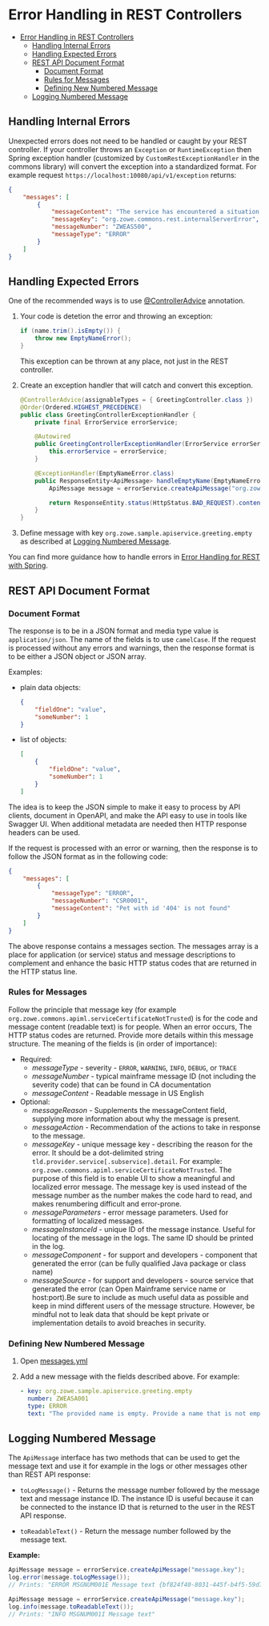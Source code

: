 # Error Handling in REST Controllers

- [Error Handling in REST Controllers](#error-handling-in-rest-controllers)
  - [Handling Internal Errors](#handling-internal-errors)
  - [Handling Expected Errors](#handling-expected-errors)
  - [REST API Document Format](#rest-api-document-format)
    - [Document Format](#document-format)
    - [Rules for Messages](#rules-for-messages)
    - [Defining New Numbered Message](#defining-new-numbered-message)
  - [Logging Numbered Message](#logging-numbered-message)

## Handling Internal Errors

Unexpected errors does not need to be handled or caught by your REST controller. If your controller throws an `Exception` or `RuntimeException` then Spring exception handler (customized by `CustomRestExceptionHandler` in the commons library) will convert the exception into a standardized format. For example request `https://localhost:10080/api/v1/exception` returns:

```json
{
    "messages": [
        {
            "messageContent": "The service has encountered a situation it doesn't know how to handle. Please contact support for further assistance. More details are available in the log under message instance ID: 9912494f-6c02-49e4-a6af-a46040d0890d",
            "messageKey": "org.zowe.commons.rest.internalServerError",
            "messageNumber": "ZWEAS500",
            "messageType": "ERROR"
        }
    ]
}
```

## Handling Expected Errors

One of the recommended ways is to use [@ControllerAdvice](https://docs.spring.io/spring-framework/docs/current/javadoc-api/org/springframework/web/bind/annotation/ControllerAdvice.html) annotation.

1. Your code is detetion the error and throwing an exception:

    ```java
    if (name.trim().isEmpty()) {
        throw new EmptyNameError();
    }
    ```

    This exception can be thrown at any place, not just in the REST controller.

2. Create an exception handler that will catch and convert this exception.

    ```java
    @ControllerAdvice(assignableTypes = { GreetingController.class })
    @Order(Ordered.HIGHEST_PRECEDENCE)
    public class GreetingControllerExceptionHandler {
        private final ErrorService errorService;

        @Autowired
        public GreetingControllerExceptionHandler(ErrorService errorService) {
            this.errorService = errorService;
        }

        @ExceptionHandler(EmptyNameError.class)
        public ResponseEntity<ApiMessage> handleEmptyName(EmptyNameError exception) {
            ApiMessage message = errorService.createApiMessage("org.zowe.sample.apiservice.greeting.empty");

            return ResponseEntity.status(HttpStatus.BAD_REQUEST).contentType(MediaType.APPLICATION_JSON_UTF8).body(message);
        }
    }
    ```

3. Define message with key `org.zowe.sample.apiservice.greeting.empty` as described at [Logging Numbered Message](#logging-numbered-message).

You can find more guidance how to handle errors in [Error Handling for REST with Spring](https://www.baeldung.com/exception-handling-for-rest-with-spring).

## REST API Document Format

### Document Format

The response is to be in a JSON format and media type value is `application/json`. The name of the fields is to use `camelCase`. If the request is processed without any errors and warnings, then the response format is to be either a JSON object or JSON array.

Examples:

- plain data objects:

    ```json
    {
        "fieldOne": "value",
        "someNumber": 1
    }
    ```

- list of objects:

    ```json
    [
        {
            "fieldOne": "value",
            "someNumber": 1
        }
    ]
    ```

The idea is to keep the JSON simple to make it easy to process by API clients, document in OpenAPI, and make the API easy to use in tools like Swagger UI. When additional metadata are needed then HTTP response headers can be used.

If the request is processed with an error or warning, then the response is to follow the JSON format as in the following code:

```json
{
    "messages": [
        {
            "messageType": "ERROR",
            "messageNumber": "CSR0001",
            "messageContent": "Pet with id '404' is not found"
        }
    ]
}
```

The above response contains a messages section. The messages array is a place for application (or service) status and message descriptions to complement and enhance the basic HTTP status codes that are returned in the HTTP status line.

### Rules for Messages

Follow the principle that message key (for example `org.zowe.commons.apiml.serviceCertificateNotTrusted`) is for the code and message content (readable text) is for people. When an error occurs, The HTTP status codes are returned. Provide more details within this message structure. The meaning of the fields is (in order of importance):

- Required:
  - *messageType* - severity - `ERROR`, `WARNING`, `INFO`, `DEBUG`, or `TRACE`
  - *messageNumber* - typical mainframe message ID (not including the severity code) that can be found in CA documentation
  - *messageContent* - Readable message in US English
- Optional:
  - *messageReason* - Supplements the messageContent field, supplying more information about why the message is present.
  - *messageAction* - Recommendation of the actions to take in response to the message.
  - *messageKey* - unique message key - describing the reason for the error. It should be a dot-delimited string `tld.provider.service[.subservice].detail`. For example: `org.zowe.commons.apiml.serviceCertificateNotTrusted`. The purpose of this field is to enable UI to show a meaningful and localized error message. The message key is used instead of the message number as the number makes the code hard to read, and makes renumbering difficult and error-prone.
  - *messageParameters* - error message parameters. Used for formatting of localized messages.
  - *messageInstanceId* - unique ID of the message instance. Useful for locating of the message in the logs. The same ID should be printed in the log.
  - *messageComponent* - for support and developers - component that generated the error (can be fully qualified Java package or class name)
  - *messageSource* - for support and developers - source service that generated the error (can Open Mainframe service name or host:port).Be sure to include as much useful data as possible and keep in mind different users of the message structure. However, be mindful not to leak data that should be kept private or implementation details to avoid breaches in security.

### Defining New Numbered Message

1. Open [messages.yml](../src/main/resources/messages.yml)

2. Add a new message with the fields described above. For example:

    ```yml
    - key: org.zowe.sample.apiservice.greeting.empty
      number: ZWEASA001
      type: ERROR
      text: "The provided name is empty. Provide a name that is not empty."
    ```

## Logging Numbered Message

The `ApiMessage` interface has two methods that can be used to get the message text and use it for example in the logs or other messages other than REST API response:

- `toLogMessage()` - Returns the message number followed by the message text and message instance ID. The instance ID is useful because it can be connected to the instance ID that is returned to the user in the REST API response.

- `toReadableText()` - Return the message number followed by the message text.

**Example:**

```java
ApiMessage message = errorService.createApiMessage("message.key");
log.error(message.toLogMessage());
// Prints: "ERROR MSGNUM001E Message text {bf824f40-8031-445f-b4f5-59d7ae0c865d}"

ApiMessage message = errorService.createApiMessage("message.key");
log.info(message.toReadableText());
// Prints: "INFO MSGNUM001I Message text"
```
